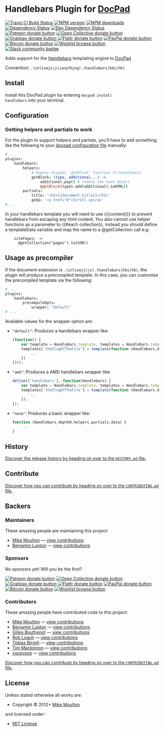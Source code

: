 # Handlebars Plugin for [DocPad](https://docpad.org)

<!-- BADGES/ -->

<span class="badge-travisci"><a href="http://travis-ci.org/docpad/docpad-plugin-handlebars" title="Check this project's build status on TravisCI"><img src="https://img.shields.io/travis/docpad/docpad-plugin-handlebars/master.svg" alt="Travis CI Build Status" /></a></span>
<span class="badge-npmversion"><a href="https://npmjs.org/package/docpad-plugin-handlebars" title="View this project on NPM"><img src="https://img.shields.io/npm/v/docpad-plugin-handlebars.svg" alt="NPM version" /></a></span>
<span class="badge-npmdownloads"><a href="https://npmjs.org/package/docpad-plugin-handlebars" title="View this project on NPM"><img src="https://img.shields.io/npm/dm/docpad-plugin-handlebars.svg" alt="NPM downloads" /></a></span>
<span class="badge-daviddm"><a href="https://david-dm.org/docpad/docpad-plugin-handlebars" title="View the status of this project's dependencies on DavidDM"><img src="https://img.shields.io/david/docpad/docpad-plugin-handlebars.svg" alt="Dependency Status" /></a></span>
<span class="badge-daviddmdev"><a href="https://david-dm.org/docpad/docpad-plugin-handlebars#info=devDependencies" title="View the status of this project's development dependencies on DavidDM"><img src="https://img.shields.io/david/dev/docpad/docpad-plugin-handlebars.svg" alt="Dev Dependency Status" /></a></span>
<br class="badge-separator" />
<span class="badge-patreon"><a href="https://patreon.com/bevry" title="Donate to this project using Patreon"><img src="https://img.shields.io/badge/patreon-donate-yellow.svg" alt="Patreon donate button" /></a></span>
<span class="badge-opencollective"><a href="https://opencollective.com/bevry" title="Donate to this project using Open Collective"><img src="https://img.shields.io/badge/open%20collective-donate-yellow.svg" alt="Open Collective donate button" /></a></span>
<span class="badge-gratipay"><a href="https://www.gratipay.com/bevry" title="Donate weekly to this project using Gratipay"><img src="https://img.shields.io/badge/gratipay-donate-yellow.svg" alt="Gratipay donate button" /></a></span>
<span class="badge-flattr"><a href="https://flattr.com/profile/balupton" title="Donate to this project using Flattr"><img src="https://img.shields.io/badge/flattr-donate-yellow.svg" alt="Flattr donate button" /></a></span>
<span class="badge-paypal"><a href="https://bevry.me/paypal" title="Donate to this project using Paypal"><img src="https://img.shields.io/badge/paypal-donate-yellow.svg" alt="PayPal donate button" /></a></span>
<span class="badge-bitcoin"><a href="https://bevry.me/bitcoin" title="Donate once-off to this project using Bitcoin"><img src="https://img.shields.io/badge/bitcoin-donate-yellow.svg" alt="Bitcoin donate button" /></a></span>
<span class="badge-wishlist"><a href="https://bevry.me/wishlist" title="Buy an item on our wishlist for us"><img src="https://img.shields.io/badge/wishlist-donate-yellow.svg" alt="Wishlist browse button" /></a></span>
<br class="badge-separator" />
<span class="badge-slackin"><a href="https://slack.bevry.me" title="Join this project's slack community"><img src="https://slack.bevry.me/badge.svg" alt="Slack community badge" /></a></span>

<!-- /BADGES -->


Adds support for the [Handlebars](http://handlebarsjs.com/) templating engine to [DocPad](https://docpad.org)

Convention:  `.(inlinejs|js|anything).(handlebars|hbs|hb)`


<!-- INSTALL/ -->

<h2>Install</h2>

Install this DocPad plugin by entering <code>docpad install handlebars</code> into your terminal.

<!-- /INSTALL -->


## Configuration

### Getting helpers and partials to work

For the plugin to support helpers and partials, you'll have to add something like the following to your [docpad configuration file](http://docpad.org/docs/config) manually:

``` coffee
# ...
plugins:
	handlebars:
		helpers:
			# Expose docpads 'getBlock' function to handlebars
			getBlock: (type, additional...) ->
				additional.pop() # remove the hash object
				@getBlock(type).add(additional).toHTML()
		partials:
			title: '<h1>{{document.title}}</h1>'
			goUp: '<a href="#">Scroll up</a>'
# ...
```

In your handlebars template you will need to use {{{content}}} to prevent handlebars from escaping any html content. You also cannot use helper functions as a parameter to {{#each collection}}, instead you should define a templateData variable and map the name to a @getCollection call e:g:
```
    sitePages: ->
      @getCollection("pages").toJSON()
```

## Usage as precompiler

If the document extension is `.(inlinejs|js).(handlebars|hbs|hb)`, the plugin will produce a precompiled template. In this case, you can customise the precompiled template via the following:

``` coffee
# ...
plugins:
	handlebars:
		precompileOpts:
			wrapper: "default"
# ...
```

Available values for the wrapper option are:

- `"default"`: Produces a handlebars wrapper like:
	``` javascript
	(function() {
		var template = Handlebars.template, templates = Handlebars.templates = Handlebars.templates || {};
		templates['theSlugOfTheFile'] = template(function (Handlebars,depth0,helpers,partials,data) {
			...
		})
	})();
	```

- `"amd"`: Produces a AMD handlebars wrapper like:
	``` javascript
	define(['handlebars'], function(Handlebars) {
		var template = Handlebars.template, templates = Handlebars.templates = Handlebars.templates || {};
		templates['theSlugOfTheFile'] = template(function (Handlebars,depth0,helpers,partials,data) {
			...
		});
	});
	```

- `"none"`:  Produces a basic wrapper like:
	``` javascript
	function (Handlebars,depth0,helpers,partials,data) {
		...
	}
	```


<!-- HISTORY/ -->

<h2>History</h2>

<a href="https://github.com/docpad/docpad-plugin-handlebars/blob/master/HISTORY.md#files">Discover the release history by heading on over to the <code>HISTORY.md</code> file.</a>

<!-- /HISTORY -->


<!-- CONTRIBUTE/ -->

<h2>Contribute</h2>

<a href="https://github.com/docpad/docpad-plugin-handlebars/blob/master/CONTRIBUTING.md#files">Discover how you can contribute by heading on over to the <code>CONTRIBUTING.md</code> file.</a>

<!-- /CONTRIBUTE -->


<!-- BACKERS/ -->

<h2>Backers</h2>

<h3>Maintainers</h3>

These amazing people are maintaining this project:

<ul><li><a href="http://meltmedia.com">Mike Moulton</a> — <a href="https://github.com/docpad/docpad-plugin-handlebars/commits?author=mmoulton" title="View the GitHub contributions of Mike Moulton on repository docpad/docpad-plugin-handlebars">view contributions</a></li>
<li><a href="http://balupton.com">Benjamin Lupton</a> — <a href="https://github.com/docpad/docpad-plugin-handlebars/commits?author=balupton" title="View the GitHub contributions of Benjamin Lupton on repository docpad/docpad-plugin-handlebars">view contributions</a></li></ul>

<h3>Sponsors</h3>

No sponsors yet! Will you be the first?

<span class="badge-patreon"><a href="https://patreon.com/bevry" title="Donate to this project using Patreon"><img src="https://img.shields.io/badge/patreon-donate-yellow.svg" alt="Patreon donate button" /></a></span>
<span class="badge-opencollective"><a href="https://opencollective.com/bevry" title="Donate to this project using Open Collective"><img src="https://img.shields.io/badge/open%20collective-donate-yellow.svg" alt="Open Collective donate button" /></a></span>
<span class="badge-gratipay"><a href="https://www.gratipay.com/bevry" title="Donate weekly to this project using Gratipay"><img src="https://img.shields.io/badge/gratipay-donate-yellow.svg" alt="Gratipay donate button" /></a></span>
<span class="badge-flattr"><a href="https://flattr.com/profile/balupton" title="Donate to this project using Flattr"><img src="https://img.shields.io/badge/flattr-donate-yellow.svg" alt="Flattr donate button" /></a></span>
<span class="badge-paypal"><a href="https://bevry.me/paypal" title="Donate to this project using Paypal"><img src="https://img.shields.io/badge/paypal-donate-yellow.svg" alt="PayPal donate button" /></a></span>
<span class="badge-bitcoin"><a href="https://bevry.me/bitcoin" title="Donate once-off to this project using Bitcoin"><img src="https://img.shields.io/badge/bitcoin-donate-yellow.svg" alt="Bitcoin donate button" /></a></span>
<span class="badge-wishlist"><a href="https://bevry.me/wishlist" title="Buy an item on our wishlist for us"><img src="https://img.shields.io/badge/wishlist-donate-yellow.svg" alt="Wishlist browse button" /></a></span>

<h3>Contributors</h3>

These amazing people have contributed code to this project:

<ul><li><a href="http://meltmedia.com">Mike Moulton</a> — <a href="https://github.com/docpad/docpad-plugin-handlebars/commits?author=mmoulton" title="View the GitHub contributions of Mike Moulton on repository docpad/docpad-plugin-handlebars">view contributions</a></li>
<li><a href="http://balupton.com">Benjamin Lupton</a> — <a href="https://github.com/docpad/docpad-plugin-handlebars/commits?author=balupton" title="View the GitHub contributions of Benjamin Lupton on repository docpad/docpad-plugin-handlebars">view contributions</a></li>
<li><a href="https://github.com/gbouthenot">Gilles Bouthenot</a> — <a href="https://github.com/docpad/docpad-plugin-handlebars/commits?author=gbouthenot" title="View the GitHub contributions of Gilles Bouthenot on repository docpad/docpad-plugin-handlebars">view contributions</a></li>
<li><a href="http://robloach.net">Rob Loach</a> — <a href="https://github.com/docpad/docpad-plugin-handlebars/commits?author=RobLoach" title="View the GitHub contributions of Rob Loach on repository docpad/docpad-plugin-handlebars">view contributions</a></li>
<li><a href="https://github.com/toabi">Tobias Birmili</a> — <a href="https://github.com/docpad/docpad-plugin-handlebars/commits?author=toabi" title="View the GitHub contributions of Tobias Birmili on repository docpad/docpad-plugin-handlebars">view contributions</a></li>
<li><a href="https://github.com/macta">Tim Mackinnon</a> — <a href="https://github.com/docpad/docpad-plugin-handlebars/commits?author=macta" title="View the GitHub contributions of Tim Mackinnon on repository docpad/docpad-plugin-handlebars">view contributions</a></li>
<li><a href="https://github.com/vsopvsop">vsopvsop</a> — <a href="https://github.com/docpad/docpad-plugin-handlebars/commits?author=vsopvsop" title="View the GitHub contributions of vsopvsop on repository docpad/docpad-plugin-handlebars">view contributions</a></li></ul>

<a href="https://github.com/docpad/docpad-plugin-handlebars/blob/master/CONTRIBUTING.md#files">Discover how you can contribute by heading on over to the <code>CONTRIBUTING.md</code> file.</a>

<!-- /BACKERS -->


<!-- LICENSE/ -->

<h2>License</h2>

Unless stated otherwise all works are:

<ul><li>Copyright &copy; 2012+ <a href="http://meltmedia.com">Mike Moulton</a></li></ul>

and licensed under:

<ul><li><a href="http://spdx.org/licenses/MIT.html">MIT License</a></li></ul>

<!-- /LICENSE -->
